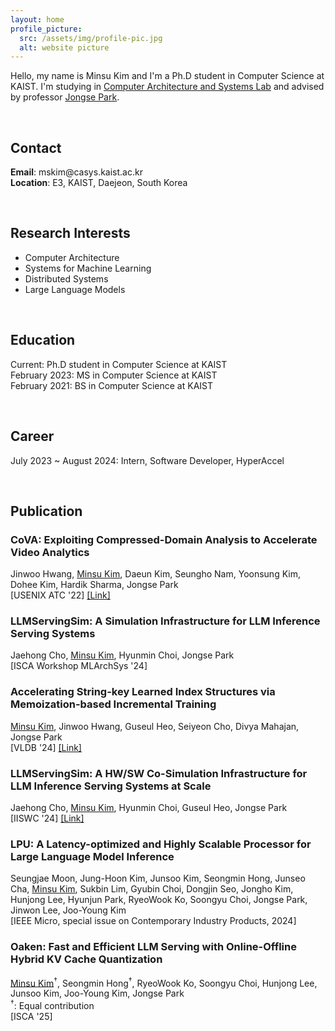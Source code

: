 ```yaml
---
layout: home
profile_picture:
  src: /assets/img/profile-pic.jpg
  alt: website picture
---
```


<p>
  Hello, my name is Minsu Kim and I'm a Ph.D student in Computer Science at KAIST. I'm studying in <a href="http://casys.kaist.ac.kr">Computer Architecture and Systems Lab</a> and advised by professor <a href="https://jongse-park.github.io/">Jongse Park</a>.
</p><br>

## Contact
<p>
  <b>Email</b>: mskim@casys.kaist.ac.kr<br>
  <b>Location</b>: E3, KAIST, Daejeon, South Korea
</p><br>

## Research Interests
<ul>
  <li>Computer Architecture</li>
  <li>Systems for Machine Learning</li>
  <li>Distributed Systems</li>
  <li>Large Language Models</li>
</ul><br>

## Education
<p>
Current: Ph.D student in Computer Science at KAIST<br>
February 2023: MS in Computer Science at KAIST<br>
February 2021: BS in Computer Science at KAIST
</p><br>

## Career
<p>
July 2023 ~ August 2024: Intern, Software Developer, HyperAccel
</p><br>

## Publication
### CoVA: Exploiting Compressed-Domain Analysis to Accelerate Video Analytics
Jinwoo Hwang, <u>Minsu Kim</u>, Daeun Kim, Seungho Nam, Yoonsung Kim, Dohee Kim, Hardik Sharma, Jongse Park<br>
[USENIX ATC '22]
<a href="https://arxiv.org/abs/2110.12320">[Link]</a>

### LLMServingSim: A Simulation Infrastructure for LLM Inference Serving Systems
Jaehong Cho, <u>Minsu Kim</u>, Hyunmin Choi, Jongse Park<br>
[ISCA Workshop MLArchSys '24]

### Accelerating String-key Learned Index Structures via Memoization-based Incremental Training
<u>Minsu Kim</u>, Jinwoo Hwang, Guseul Heo, Seiyeon Cho, Divya Mahajan, Jongse Park<br>
[VLDB '24]
<a href="https://arxiv.org/abs/2403.11472">[Link]</a>

### LLMServingSim: A HW/SW Co-Simulation Infrastructure for LLM Inference Serving Systems at Scale
Jaehong Cho, <u>Minsu Kim</u>, Hyunmin Choi, Guseul Heo, Jongse Park<br>
[IISWC '24]
<a href="https://arxiv.org/abs/2408.05499">[Link]</a>

### LPU: A Latency-optimized and Highly Scalable Processor for Large Language Model Inference
Seungjae Moon, Jung-Hoon Kim, Junsoo Kim, Seongmin Hong, Junseo Cha, <u>Minsu Kim</u>, Sukbin Lim, Gyubin Choi, Dongjin Seo, Jongho Kim, Hunjong Lee, Hyunjun Park, RyeoWook Ko, Soongyu Choi, Jongse Park, Jinwon Lee, Joo-Young Kim<br>
[IEEE Micro, special issue on Contemporary Industry Products, 2024]

### Oaken: Fast and Efficient LLM Serving with Online-Offline Hybrid KV Cache Quantization
<u>Minsu Kim</u><sup>†</sup>, Seongmin Hong<sup>†</sup>, RyeoWook Ko, Soongyu Choi, Hunjong Lee, Junsoo Kim, Joo-Young Kim, Jongse Park<br>
<sup>†</sup>: Equal contribution<br>
[ISCA '25]
